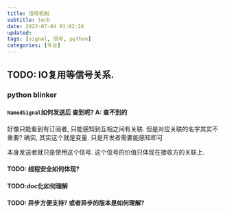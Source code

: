 ```yaml
---
title: 信号机制
subtitle: tech
date: 2022-07-04 01:02:24
updated:
tags: [signal, 信号, python]
categories: [专业]
---
```


## TODO: IO复用等信号关系.



### python blinker

#### `NamedSignal`如何发送后 查到呢?  A: 查不到的

好像只能看到有订阅者, 只能感知到互相之间有关联. 但是对应关联的名字其实不重要? 确实, 其实这个就是变量. 只是开发者需要能感知即可

本身发送者就只是使用这个信号. 这个信号的价值只体现在接收方的关联上.

#### TODO: 线程安全如何体现?

#### TODO:doc化如何理解

#### TODO: 异步方便支持? 或者异步的版本是如何理解? 